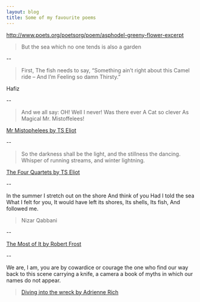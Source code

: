 ```yaml
---
layout: blog
title: Some of my favourite poems
---
```


http://www.poets.org/poetsorg/poem/asphodel-greeny-flower-excerpt

>But the sea
>which no one tends
>is also a garden

--

>First, The fish needs to say, “Something ain’t right about this Camel ride – And I’m Feeling so damn Thirsty.”

Hafiz

--

>And we all say: OH!
>Well I never!
>Was there ever
>A Cat so clever
>As Magical Mr. Mistoffelees!

[Mr Mistophelees by TS Eliot](http://famouspoetsandpoems.com/poets/t__s__eliot/poems/15147)

--

>So the darkness shall be the light, and the stillness the dancing.
>Whisper of running streams, and winter lightning.

[The Four Quartets by TS Eliot](http://www.coldbacon.com/poems/fq.html)

--

In the summer
I stretch out on the shore
And think of you
Had I told the sea
What I felt for you,
It would have left its shores,
Its shells,
Its fish,
And followed me.
 
>Nizar Qabbani

--

[The Most of It by Robert Frost](http://genius.com/Robert-frost-the-most-of-it-annotated)

--

We are, I am, you are
by cowardice or courage
the one who find our way
back to this scene
carrying a knife, a camera
a book of myths
in which
our names do not appear.

>[Diving into the wreck by Adrienne Rich](http://www.poets.org/poetsorg/poem/diving-wreck)




<script>
	
$('p').each(function(){
  var text =$(this).text();
  var text = text.split("\n").join("<br />") 
  $(this).html(text);
  alert(text);
});
	
	
	
	
	</script>